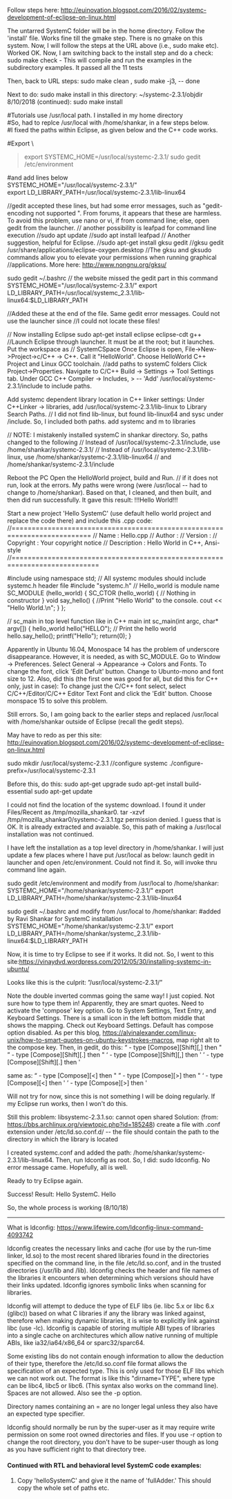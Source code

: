 Follow steps here: http://euinovation.blogspot.com/2016/02/systemc-development-of-eclipse-on-linux.html

The untarred SystemC folder will be in the home directory. Follow the 'install' file. Works fine till the gmake step. There is no gmake on this system. Now, I will follow the steps at the URL above (i.e., sudo make etc). Worked OK. Now, I am switching back to the install step and do a check: sudo make check - This will compile and run the examples in the subdirectory examples. It passed all the 11 tests

Then, back to URL steps: sudo make clean , sudo make -j3, -- done

Next to do: sudo make install in this directory: ~/systemc-2.3.1/objdir
8/10/2018 (continued):
sudo make install

#Tutorials use /usr/local path. I installed in my home directory \
#So, had to replce /usr/local with /home/shankar, in a few steps below. \
#I fixed the paths within Eclipse, as given below and the C++ code works. 

#Export \
>export SYSTEMC_HOME=/usr/local/systemc-2.3.1/ 
>sudo gedit /etc/environment 

#and add lines below \
SYSTEMC_HOME="/usr/local/systemc-2.3.1/" \
export LD_LIBRARY_PATH=/usr/local/systemc-2.3.1/lib-linux64 

//gedit accepted these lines, but had some error messages, such as "gedit-encoding not supported
". From forums, it appears that these are harmless. To avoid this problem, use nano or vi, if from command line; else, open gedit from the launcher.
// another possibility is leafpad for command line execution
//sudo apt update
//sudo apt install leafpad
// Another suggestion, helpful for Eclipse.
//sudo apt-get install gksu gedit
//gksu gedit /usr/share/applications/eclipse-oxygen.desktop
//The gksu and gksudo commands allow you to elevate your permissions when running graphical 
//applications. More here: http://www.nongnu.org/gksu/

sudo gedit ~/.bashrc  // the website missed the gedit part in this command
SYSTEMC_HOME="/usr/local/systemc-2.3.1/"
export LD_LIBRARY_PATH=/usr/local/systemc_2.3.1/lib-linux64:$LD_LIBRARY_PATH

//Added these at the end of the file. Same gedit error messages. Could not use the launcher since 
//I could not locate these files!

// Now installing Eclipse
sudo apt-get install eclipse eclipse-cdt g++
//Launch Eclipse through launcher. It must be at the root; but it launches. Put the workspace as
// SystemCSpace
Once Eclipse is open, File->New->Project->c/C++ -> C++. Call it "HelloWorld". Choose  HelloWorld C++ Project and Linux GCC toolchain.
//add paths to systemC folders
Click Project->Properties. Navigate to C/C++ Build -> Settings -> Tool Settings tab.
Under GCC C++ Compiler -> Includes, <click on the add icon on top RHS>> -- 'Add' /usr/local/systemc-2.3.1/include to include paths. 

Add systemc dependent library location in C++ linker settings:
Under C++Linker -> libraries,
add /usr/local/systemc-2.3.1/lib-linux to Library Search Paths. 
// I did not find lib-linux, but found lib-linux64 and sysc under /include. So, I included both paths. 
add systemc and m to libraries

// NOTE: I mistakenly installed systemC in shankar directory. So, paths changed to the following
// Instead of /usr/local/systemc-2.3.1/include, use /home/shankar/systemc-2.3.1/
// Instead of /usr/local/systemc-2.3.1/lib-linux, use /home/shankar/systemc-2.3.1/lib-linux64
// and /home/shankar/systemc-2.3.1/include

Reboot the PC
Open the HelloWorld project, build and Run.
// if it does not run, look at the errors. My paths were wrong (were /usr/local -- had to change to /home/shankar). Based on that, I cleaned, and then built, and then did run successfully. It gave this result: !!!Hello World!!!


Start a new project 'Hello SystemC' (use default hello world project and replace the code there) and include this .cpp code:
 //==========================================================================
// Name : Hello.cpp
// Author :
// Version :
// Copyright : Your copyright notice
// Description : Hello World in C++, Ansi-style
//============================================================================

#include <iostream>
using namespace std;
// All systemc modules should include systemc.h header file
#include "systemc.h"
// Hello_world is module name
SC_MODULE (hello_world) {
SC_CTOR (hello_world) {
// Nothing in constructor
}
void say_hello() {
//Print "Hello World" to the console.
cout << "Hello World.\n";
}
};

// sc_main in top level function like in C++ main
int sc_main(int argc, char* argv[]) {
hello_world hello("HELLO");
// Print the hello world
hello.say_hello();
printf("Hello");
return(0);
}

Apparently in Ubuntu 16.04, Monospace 14 has the problem of underscore disappearance. However, it is needed, as with SC_MODULE. Go to Window -> Preferences. Select General -> Appearance -> Colors and Fonts. To change the font, click 'Edit Defult' button. Change to Ubunto-mono and font size to 12. Also, did this (the first one was good for all, but did this for C++ only, just in case): 
To change just the C/C++ font select, select C/C++/Editor/C/C++ Editor Text Font and click the 'Edit' button. Choose monspace 15 to solve this problem. 

Still errors. So, I am going back to the earlier steps and replaced /usr/local with /home/shankar outside of Eclipse (recall the gedit steps). 

May have to redo as per this site: http://euinovation.blogspot.com/2016/02/systemc-development-of-eclipse-on-linux.html

sudo mkdir /usr/local/systemc-2.3.1
//configure systemc
./configure-prefix=/usr/local/systemc-2.3.1

Before this, do this:
sudo apt-get upgrade
sudo apt-get install build-essential
sudo apt-get update

I could not find the location of the systemc download. I found it under Files/Recent as /tmp/mozilla_shankar0.
tar -xzvf /tmp/mozilla_shankar0/systemc-2.3.1.tgz
permission denied. I guess that is OK. It is already extracted and avaiable. So, this path of making a /usr/local installation was not continued. 

I have left the installation as a top level directory in /home/shankar. I will just update a few places where I have put /usr/local as below:
launch gedit in launcher and open /etc/environment. Could not find it. So, will invoke thru command line again.

sudo gedit /etc/environment
and modify from /usr/local to /home/shankar:
SYSTEMC_HOME="/home/shankar/systemc-2.3.1/"
export LD_LIBRARY_PATH=/home/shankar/systemc-2.3.1/lib-linux64

sudo gedit ~/.bashrc and modify from /usr/local to /home/shankar:
#added by Ravi Shankar for SystemC installation
SYSTEMC_HOME="/home/shankar/systemc-2.3.1/"
export LD_LIBRARY_PATH=/home/shankar/systemc_2.3.1/lib-linux64:$LD_LIBRARY_PATH

Now, it is time to try Eclipse to see if it works.
It did not. So, I went to this site:https://vinaydvd.wordpress.com/2012/05/30/installing-systemc-in-ubuntu/

Looks like this is the culprit: ”/usr/local/systemc-2.3.1/”

Note the double inverted commas going the same way! I just copied. Not sure how to type them in!
Apparently, they are smart quotes. Need to activate the 'compose' key option. Go to System Settings, Text Entry, and Keyboard Settings. There is a small icon in the left bottom middle that shows the mapping. Check out Keyboard Settings. Default has compose option disabled. As per this blog, https://alvinalexander.com/linux-unix/how-to-smart-quotes-on-ubuntu-keystrokes-macros, map right alt to the compose key. Then, in gedit, do this:
“  -  type [Compose][Shift][,] then "
”  -  type [Compose][Shift][.] then "
‘  -  type [Compose][Shift][,] then '
’  -  type [Compose][Shift][.] then '

same as: 
“  -  type [Compose][<] then "
”  -  type [Compose][>] then "
‘  -  type [Compose][<] then '
’  -  type [Compose][>] then '

Will not try for now, since this is not something I will be doing regularly. If my Eclipse run works, then I won't do this. 

Still this problem:
libsystemc-2.3.1.so: cannot open shared
Solution: (from: https://bbs.archlinux.org/viewtopic.php?id=185248)
create a file with .conf extension under /etc/ld.so.conf.d/ -- the file should contain the path to the directory in which the library is located

I created systemc.conf and added the path: /home/shankar/systemc-2.3.1/lib-linux64. 
Then, run ldconfig as root. So, I did: sudo ldconfig. No error message came. Hopefully, all is well. 

Ready to try Eclipse again.

Success!
Result:
Hello SystemC.
Hello

So, the whole process is working (8/10/18)



---------------------------------------------

What is ldconfig: https://www.lifewire.com/ldconfig-linux-command-4093742


ldconfig creates the necessary links and cache (for use by the run-time linker, ld.so) to the most recent shared libraries found in the directories specified on the command line, in the file /etc/ld.so.conf, and in the trusted directories (/usr/lib and /lib). ldconfig checks the header and file names of the libraries it encounters when determining which versions should have their links updated. ldconfig ignores symbolic links when scanning for libraries.

ldconfig will attempt to deduce the type of ELF libs (ie. libc 5.x or libc 6.x (glibc)) based on what C libraries if any the library was linked against, therefore when making dynamic libraries, it is wise to explicitly link against libc (use -lc). ldconfig is capable of storing multiple ABI types of libraries into a single cache on architectures which allow native running of multiple ABIs, like ia32/ia64/x86_64 or sparc32/sparc64.

Some existing libs do not contain enough information to allow the deduction of their type, therefore the /etc/ld.so.conf file format allows the specification of an expected type. This is only used for those ELF libs which we can not work out. The format is like this "dirname=TYPE", where type can be libc4, libc5 or libc6. (This syntax also works on the command line). Spaces are not allowed. Also see the -p option.

Directory names containing an = are no longer legal unless they also have an expected type specifier.

ldconfig should normally be run by the super-user as it may require write permission on some root owned directories and files. If you use -r option to change the root directory, you don't have to be super-user though as long as you have sufficient right to that directory tree.

#### Continued with RTL and behavioral level SystemC code examples:

1. Copy 'helloSystemC' and give it the name of 'fullAdder.' This should copy the whole set of paths etc.







